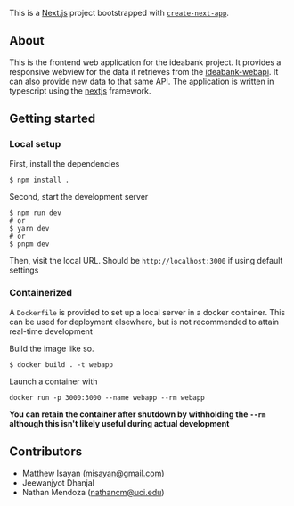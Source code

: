 This is a [Next.js](https://nextjs.org/) project bootstrapped with [`create-next-app`](https://github.com/vercel/next.js/tree/canary/packages/create-next-app).

## About

This is the frontend web application for the ideabank project. It provides a responsive webview for the data it retrieves from the [ideabank-webapi](https://github.com/idea-bank/ideabank-webapi). It can also provide new data to that same API. The application is written in typescript using the [nextjs](https://nextjs.org) framework.

## Getting started

### Local setup

First, install the dependencies

```shell
$ npm install .
```

Second, start the development server

```shell
$ npm run dev
# or
$ yarn dev
# or
$ pnpm dev
```

Then, visit the local URL. Should be `http://localhost:3000` if using default settings

### Containerized

A `Dockerfile` is provided to set up a local server in a docker container. This can be used for deployment elsewhere, but is not recommended to attain real-time development

Build the image like so.

```shell
$ docker build . -t webapp
```

Launch a container with

```shell
docker run -p 3000:3000 --name webapp --rm webapp
```

**You can retain the container after shutdown by withholding the `--rm` although this isn't likely useful during actual development**

## Contributors

- Matthew Isayan (misayan@gmail.com)
- Jeewanjyot Dhanjal
- Nathan Mendoza (nathancm@uci.edu)
